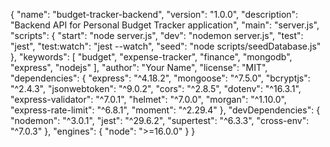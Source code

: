 {
  "name": "budget-tracker-backend",
  "version": "1.0.0",
  "description": "Backend API for Personal Budget Tracker application",
  "main": "server.js",
  "scripts": {
    "start": "node server.js",
    "dev": "nodemon server.js",
    "test": "jest",
    "test:watch": "jest --watch",
    "seed": "node scripts/seedDatabase.js"
  },
  "keywords": [
    "budget",
    "expense-tracker",
    "finance",
    "mongodb",
    "express",
    "nodejs"
  ],
  "author": "Your Name",
  "license": "MIT",
  "dependencies": {
    "express": "^4.18.2",
    "mongoose": "^7.5.0",
    "bcryptjs": "^2.4.3",
    "jsonwebtoken": "^9.0.2",
    "cors": "^2.8.5",
    "dotenv": "^16.3.1",
    "express-validator": "^7.0.1",
    "helmet": "^7.0.0",
    "morgan": "^1.10.0",
    "express-rate-limit": "^6.8.1",
    "moment": "^2.29.4"
  },
  "devDependencies": {
    "nodemon": "^3.0.1",
    "jest": "^29.6.2",
    "supertest": "^6.3.3",
    "cross-env": "^7.0.3"
  },
  "engines": {
    "node": ">=16.0.0"
  }
}